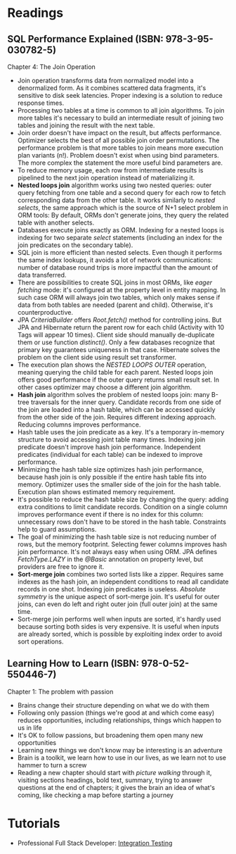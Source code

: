 # Readings

## SQL Performance Explained (ISBN: 978-3-95-030782-5)

Chapter 4: The Join Operation

- Join operation transforms data from normalized model into a denormalized form. As it combines scattered data
  fragments, it's sensitive to disk seek latencies. Proper indexing is a solution to reduce response times.
- Processing two tables at a time is common to all join algorithms. To join more tables it's necessary to build an
  intermediate result of joining two tables and joining the result with the next table.
- Join order doesn't have impact on the result, but affects performance. Optimizer selects the best of all possible join
  order permutations. The performance problem is that more tables to join means more execution plan variants (n!).
  Problem doesn't exist when using bind parameters. The more complex the statement the more useful bind parameters are.
- To reduce memory usage, each row from intermediate results is pipelined to the next join operation instead of
  materializing it.
- __Nested loops join__ algorithm works using two nested queries: outer query fetching from one table and a second query
  for each row to fetch corresponding data from the other table. It works similarly to _nested selects_, the same
  approach which is the source of N+1 select problem in ORM tools: By default, ORMs don't generate joins, they query the
  related table with another selects.
- Databases execute joins exactly as ORM. Indexing for a nested loops is indexing for two separate _select_
  statements (including an index for the join predicates on the secondary table).
- SQL join is more efficient than nested selects. Even though it performs the same index lookups, it avoids a lot of
  network communications: number of database round trips is more impactful than the amount of data transferred.
- There are possibilities to create SQL joins in most ORMs, like _eager fetching_ mode: it's configured at the property
  level in entity mapping. In such case ORM will always join two tables, which only makes sense if data from both tables
  are needed (parent and child). Otherwise, it's counterproductive.
- JPA _CriteriaBuilder_ offers _Root.fetch()_ method for controlling joins. But JPA and Hibernate return the parent row
  for each child (Activity with 10 Tags will appear 10 times). Client side should manually de-duplicate them or use
  function _distinct()_. Only a few databases recognize that primary key guarantees uniqueness in that case. Hibernate
  solves the problem on the client side using result set transformer.
- The execution plan shows the _NESTED LOOPS OUTER_ operation, meaning querying the child table for each parent. Nested
  loops join offers good performance if the outer query returns small result set. In other cases optimizer may choose a
  different join algorithm.
- __Hash join__ algorithm solves the problem of nested loops join: many B-tree traversals for the inner query. Candidate
  records from one side of the join are loaded into a hash table, which can be accessed quickly from the other side of
  the join. Requires different indexing approach. Reducing columns improves performance.
- Hash table uses the join predicate as a key. It's a temporary in-memory structure to avoid accessing joint table many
  times. Indexing join predicate doesn't improve hash join performance. Independent predicates (individual for each
  table) can be indexed to improve performance.
- Minimizing the hash table size optimizes hash join performance, because hash join is only possible if the entire hash
  table fits into memory. Optimizer uses the smaller side of the join for the hash table. Execution plan shows estimated
  memory requirement.
- It's possible to reduce the hash table size by changing the query: adding extra conditions to limit candidate records.
  Condition on a single column improves performance event if there is no index for this column: unnecessary rows don't
  have to be stored in the hash table. Constraints help to guard assumptions.
- The goal of minimizing the hash table size is not reducing number of rows, but the memory footprint. Selecting fewer
  columns improves hash join performance. It's not always easy when using ORM. JPA defines _FetchType.LAZY_ in the
  _@Basic_ annotation on property level, but providers are free to ignore it.
- __Sort-merge join__ combines two sorted lists like a zipper. Requires same indexes as the hash join, an independent
  conditions to read all candidate records in one shot. Indexing join predicates is useless. _Absolute symmetry_ is the
  unique aspect of sort-merge join. It's useful for outer joins, can even do left and right outer join (full outer join)
  at the same time.
- Sort-merge join performs well when inputs are sorted, it's hardly used because sorting both sides is very expensive.
  It is useful when inputs are already sorted, which is possible by exploiting index order to avoid sort operations.

## Learning How to Learn (ISBN: 978-0-52-550446-7)

Chapter 1: The problem with passion

- Brains change their structure depending on what we do with them
- Following only passion (things we're good at and which come easy) reduces opportunities, including relationships,
  things which happen to us in life
- It's OK to follow passions, but broadening them open many new opportunities
- Learning new things we don't know may be interesting is an adventure
- Brain is a toolkit, we learn how to use in our lives, as we learn not to use hammer to turn a screw
- Reading a new chapter should start with _picture walking_ through it, visiting sections headings, bold text, summary,
  trying to answer questions at the end of chapters; it gives the brain an idea of what's coming, like checking a map
  before starting a journey

# Tutorials

- Professional Full Stack Developer: [Integration Testing](https://github.com/marcinciapa/tutorials/pull/68)
